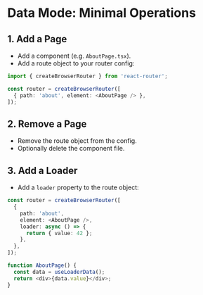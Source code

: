 # Data Mode: Minimal Operations

## 1. Add a Page

- Add a component (e.g. `AboutPage.tsx`).
- Add a route object to your router config:

```ts
import { createBrowserRouter } from 'react-router';

const router = createBrowserRouter([
  { path: 'about', element: <AboutPage /> },
]);
```

## 2. Remove a Page

- Remove the route object from the config.
- Optionally delete the component file.

## 3. Add a Loader

- Add a `loader` property to the route object:

```ts
const router = createBrowserRouter([
  {
    path: 'about',
    element: <AboutPage />,
    loader: async () => {
      return { value: 42 };
    },
  },
]);

function AboutPage() {
  const data = useLoaderData();
  return <div>{data.value}</div>;
}
```
